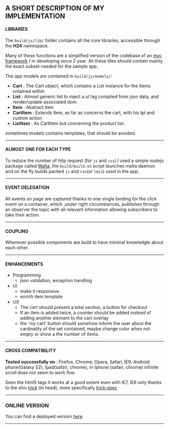 
A SHORT DESCRIPTION OF MY IMPLEMENTATION 
----------------------------------------

#### LIBRARIES

The `build/js/lib/` folder contains all the core libraries, accessible
through the __H24__ namespace.

Many of these functions are a simplified version of the codebase of an [mvc
framework] I\`m developing since 2 year. All these files should contain mainly
the exact subset needed for the sample app.

The app models are contained in `build/js/models/`:

- __Cart__ : The Cart object, which contains a List instance for the Items
         ontained within
- __List__ : Almost generic list to inject a ul tag compiled from json data,
and render/update associated dom.
- __Item__ : Abstract item
- __CartItem__ : Extends Item, as far as concerns the cart, with his tpl
and custom action
- __ListItem__ : As CartItem but concerning the product list.
 
sometimes models contains templates, that should be avoided.

---
#### ALMOST ONE FOR EACH TYPE
To reduce the number of http request (for `js` and `css`) I used a simple
 nodejs package called [Malta], the `build/build.sh` script launches malta
 daemon and on the fly builds packed `js` and `css`(or `less`) used in the app.

---
#### EVENT DELEGATION

All events on page are captured thanks to one single binding for the click event on a container, which ,under right circumstances, publishes through
an observer the topic with all relevant information allowing subscribers 
to take their action.

---
#### COUPLING

Whenever possible components are build to have minimal knowledgle about
each other.

---
#### ENHANCEMENTS
- Programming
	* json validation, exception handling
- UI
	* make it responsive
	* enrich item template
- UX
	- The cart should present a total section, a button for checkout
	- If an item is added twice, a counter should be added instead of
	adding another element to the cart overlay
	- the 'my cart' button should somehow inform the user about the
	cardinality of the set contained, maybe change color when not
	empty or show a the number of items.

---
#### CROSS COMPATIBILITY

__Tested successfully on__ : Firefox, Chrome, Opera, Safari, IE9,
Android phone(Galaxy S2), Ipad(safari, chrome), in Iphone (safari, chrome) infinite scroll does not seem to work fine.

Seen the html5 tags it works at a good extent even with IE7, IE8 only
thanks to the shiv [trick] \(in head\), more specifically [trick-spec]

---
### ONLINE VERSION

You can find a deployed version [here]

---
[Malta]: https://www.npmjs.org/package/malta
[trick]: http://www.paulirish.com/2011/the-history-of-the-html5-shiv/
[trick-spec]: http://intertwingly.net/blog/2008/01/22/Best-Standards-Support#c1201006277
[here]: http://www.freakstyle.it/home24
[mvc framework]: http://www.jmvc.org

